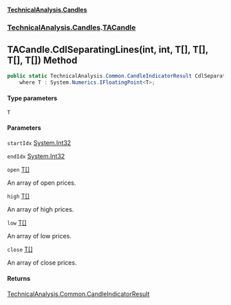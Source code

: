 #### [TechnicalAnalysis.Candles](TechnicalAnalysis.Candles.md 'TechnicalAnalysis.Candles')
### [TechnicalAnalysis.Candles](TechnicalAnalysis.Candles.md#TechnicalAnalysis.Candles 'TechnicalAnalysis.Candles').[TACandle](TACandle.md 'TechnicalAnalysis.Candles.TACandle')

## TACandle.CdlSeparatingLines<T>(int, int, T[], T[], T[], T[]) Method

```csharp
public static TechnicalAnalysis.Common.CandleIndicatorResult CdlSeparatingLines<T>(int startIdx, int endIdx, T[] open, T[] high, T[] low, T[] close)
    where T : System.Numerics.IFloatingPoint<T>;
```
#### Type parameters

<a name='TechnicalAnalysis.Candles.TACandle.CdlSeparatingLines_T_(int,int,T[],T[],T[],T[]).T'></a>

`T`
#### Parameters

<a name='TechnicalAnalysis.Candles.TACandle.CdlSeparatingLines_T_(int,int,T[],T[],T[],T[]).startIdx'></a>

`startIdx` [System.Int32](https://docs.microsoft.com/en-us/dotnet/api/System.Int32 'System.Int32')

<a name='TechnicalAnalysis.Candles.TACandle.CdlSeparatingLines_T_(int,int,T[],T[],T[],T[]).endIdx'></a>

`endIdx` [System.Int32](https://docs.microsoft.com/en-us/dotnet/api/System.Int32 'System.Int32')

<a name='TechnicalAnalysis.Candles.TACandle.CdlSeparatingLines_T_(int,int,T[],T[],T[],T[]).open'></a>

`open` [T](TACandle.CdlSeparatingLines_T_(int,int,T[],T[],T[],T[]).md#TechnicalAnalysis.Candles.TACandle.CdlSeparatingLines_T_(int,int,T[],T[],T[],T[]).T 'TechnicalAnalysis.Candles.TACandle.CdlSeparatingLines<T>(int, int, T[], T[], T[], T[]).T')[[]](https://docs.microsoft.com/en-us/dotnet/api/System.Array 'System.Array')

An array of open prices.

<a name='TechnicalAnalysis.Candles.TACandle.CdlSeparatingLines_T_(int,int,T[],T[],T[],T[]).high'></a>

`high` [T](TACandle.CdlSeparatingLines_T_(int,int,T[],T[],T[],T[]).md#TechnicalAnalysis.Candles.TACandle.CdlSeparatingLines_T_(int,int,T[],T[],T[],T[]).T 'TechnicalAnalysis.Candles.TACandle.CdlSeparatingLines<T>(int, int, T[], T[], T[], T[]).T')[[]](https://docs.microsoft.com/en-us/dotnet/api/System.Array 'System.Array')

An array of high prices.

<a name='TechnicalAnalysis.Candles.TACandle.CdlSeparatingLines_T_(int,int,T[],T[],T[],T[]).low'></a>

`low` [T](TACandle.CdlSeparatingLines_T_(int,int,T[],T[],T[],T[]).md#TechnicalAnalysis.Candles.TACandle.CdlSeparatingLines_T_(int,int,T[],T[],T[],T[]).T 'TechnicalAnalysis.Candles.TACandle.CdlSeparatingLines<T>(int, int, T[], T[], T[], T[]).T')[[]](https://docs.microsoft.com/en-us/dotnet/api/System.Array 'System.Array')

An array of low prices.

<a name='TechnicalAnalysis.Candles.TACandle.CdlSeparatingLines_T_(int,int,T[],T[],T[],T[]).close'></a>

`close` [T](TACandle.CdlSeparatingLines_T_(int,int,T[],T[],T[],T[]).md#TechnicalAnalysis.Candles.TACandle.CdlSeparatingLines_T_(int,int,T[],T[],T[],T[]).T 'TechnicalAnalysis.Candles.TACandle.CdlSeparatingLines<T>(int, int, T[], T[], T[], T[]).T')[[]](https://docs.microsoft.com/en-us/dotnet/api/System.Array 'System.Array')

An array of close prices.

#### Returns
[TechnicalAnalysis.Common.CandleIndicatorResult](https://docs.microsoft.com/en-us/dotnet/api/TechnicalAnalysis.Common.CandleIndicatorResult 'TechnicalAnalysis.Common.CandleIndicatorResult')